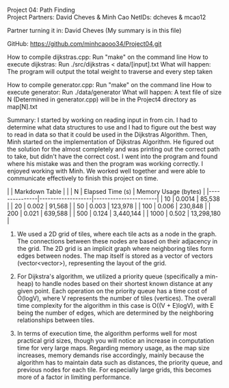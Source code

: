 Project 04: Path Finding  
Project Partners: David Cheves & Minh Cao 
NetIDs: dcheves & mcao12

Partner turning it in: David Cheves (My summary is in this file)

GitHub: https://github.com/minhcaooo34/Project04.git

How to compile dijkstras.cpp: Run "make" on the command line How to execute dijkstras: Run ./src/dijkstras < data/[input].txt What will happen: The program will output the total weight to traverse and every step taken

How to compile generator.cpp: Run "make" on the command line How to execute generator: Run ./data/generator What will happen: A text file of size N (Determined in generator.cpp) will be in the Project4 directory as map[N].txt

Summary: I started by working on reading input in from cin. I had to determine what data structures to use and I had to figure out the best way to read in data so that it could be used in the Dijkstras Algorithm. Then, Minh started on the implementation of Dijkstras Algorithm. He figured out the solution for the almost completely and was printing out the correct path to take, but didn't have the correct cost. I went into the program and found where his mistake was and then the program was working correctly. I enjoyed working with Minh. We worked well together and were able to communicate effectively to finish this project on time.

|               |  Markdown Table   |                       |
| N             | Elapsed Time (s)  | Memory Usage (bytes)  |
|---------------|-------------------|-----------------------|
| 10            | 0.0014            | 85,538                |
| 20            | 0.002             | 91,568                |
| 50            | 0.003             | 123,978               |
| 100           | 0.006             | 230,848               |
| 200           | 0.021             | 639,588               |
| 500           | 0.124             | 3,440,144             |
| 1000          | 0.502             | 13,298,180            |

1. We used a 2D grid of tiles, where each tile acts as a node in the graph. The connections between these nodes are based on their adjacency in the grid. The 2D grid is an implicit graph where neighboring tiles form edges between nodes. The map itself is stored as a vector of vectors (vector<vector<char>>), representing the layout of the grid.

2. For Dijkstra's algorithm, we utilized a priority queue (specifically a min-heap) to handle nodes based on their shortest known distance at any given point. Each operation on the priority queue has a time cost of O(logV), where V represents the number of tiles (vertices). The overall time complexity for the algorithm in this case is O((V + E)logV), with E being the number of edges, which are determined by the neighboring relationships between tiles.

3. In terms of execution time, the algorithm performs well for most practical grid sizes, though you will notice an increase in computation time for very large maps. Regarding memory usage, as the map size increases, memory demands rise accordingly, mainly because the algorithm has to maintain data such as distances, the priority queue, and previous nodes for each tile. For especially large grids, this becomes more of a factor in limiting performance.
